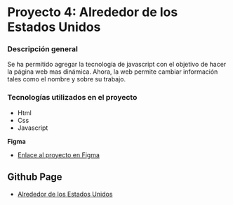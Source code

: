 # Proyecto 4: Alrededor de los Estados Unidos

### Descripción general

Se ha permitido agregar la tecnología de javascript con el objetivo de hacer la página web mas dinámica. Ahora, la web permite cambiar información tales como el nombre y sobre su trabajo.

### Tecnologías utilizados en el proyecto

* Html
* Css
* Javascript

**Figma**

* [Enlace al proyecto en Figma](https://www.figma.com/file/LDMgqWesKpQkIwhOfEBuTS/WEB%2C-Sprint-5%3A-Around-The-U.S.-%7C-desktop-%2B-mobile?node-id=0%3A1)

## Github Page
* [Alrededor de los Estados Unidos](https://davidpr23.github.io/web_project_4_esp/)

